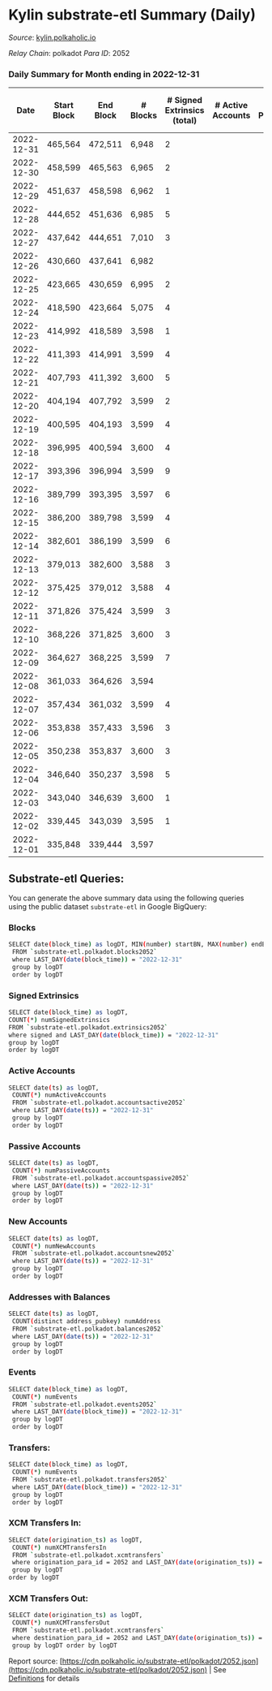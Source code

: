 # Kylin substrate-etl Summary (Daily)

_Source_: [kylin.polkaholic.io](https://kylin.polkaholic.io)

*Relay Chain*: polkadot
*Para ID*: 2052



### Daily Summary for Month ending in 2022-12-31


| Date | Start Block | End Block | # Blocks | # Signed Extrinsics (total) | # Active Accounts | # Passive | # New | # Addresses with Balances | # Events | # Transfers | # XCM Transfers In | # XCM Transfers Out | Issues | 
| ---- | ----------- | --------- | -------- | --------------------------- | ----------------- | --------- | ----- | ------------------------- | -------- | ----------- | ------------------ | ------------------- | ------ |
| 2022-12-31 | 465,564 | 472,511 | 6,948 | 2 |  |  |  | 1,106 | 13,906 |   |   |   |  |
| 2022-12-30 | 458,599 | 465,563 | 6,965 | 2 |  |  |  |  | 13,940 |   |   |   |  |
| 2022-12-29 | 451,637 | 458,598 | 6,962 | 1 |  |  |  |  | 13,931 |   |   |   |  |
| 2022-12-28 | 444,652 | 451,636 | 6,985 | 5 |  |  |  |  | 13,988 | 2  |   |   |  |
| 2022-12-27 | 437,642 | 444,651 | 7,010 | 3 |  |  |  |  | 14,033 |   |   |   |  |
| 2022-12-26 | 430,660 | 437,641 | 6,982 |  |  |  |  |  | 13,968 |   |   |   |  |
| 2022-12-25 | 423,665 | 430,659 | 6,995 | 2 |  |  |  |  | 14,000 |   |   |   |  |
| 2022-12-24 | 418,590 | 423,664 | 5,075 | 4 |  |  |  |  | 10,165 | 1  |   |   |  |
| 2022-12-23 | 414,992 | 418,589 | 3,598 | 1 |  |  |  |  | 7,201 |   |   |   |  |
| 2022-12-22 | 411,393 | 414,991 | 3,599 | 4 |  |  |  |  | 7,212 |   |   |   |  |
| 2022-12-21 | 407,793 | 411,392 | 3,600 | 5 |  |  |  |  | 7,217 |   |   |   |  |
| 2022-12-20 | 404,194 | 407,792 | 3,599 | 2 |  |  |  |  | 7,206 |   |   |   |  |
| 2022-12-19 | 400,595 | 404,193 | 3,599 | 4 |  |  |  |  | 7,212 |   |   |   |  |
| 2022-12-18 | 396,995 | 400,594 | 3,600 | 4 |  |  |  |  | 7,214 | 1  |   |   |  |
| 2022-12-17 | 393,396 | 396,994 | 3,599 | 9 |  |  |  |  | 7,225 |   |   |   |  |
| 2022-12-16 | 389,799 | 393,395 | 3,597 | 6 |  |  |  |  | 7,217 | 2  |   |   |  |
| 2022-12-15 | 386,200 | 389,798 | 3,599 | 4 |  |  |  |  | 7,212 |   |   |   |  |
| 2022-12-14 | 382,601 | 386,199 | 3,599 | 6 |  |  |  |  | 7,218 |   |   |   |  |
| 2022-12-13 | 379,013 | 382,600 | 3,588 | 3 |  |  |  |  | 7,187 |   |   |   |  |
| 2022-12-12 | 375,425 | 379,012 | 3,588 | 4 |  |  |  |  | 7,190 |   |   |   |  |
| 2022-12-11 | 371,826 | 375,424 | 3,599 | 3 |  |  |  |  | 7,209 |   |   |   |  |
| 2022-12-10 | 368,226 | 371,825 | 3,600 | 3 |  |  |  |  | 7,213 | 2  |   |   |  |
| 2022-12-09 | 364,627 | 368,225 | 3,599 | 7 |  |  |  |  | 7,221 | 1  |   |   |  |
| 2022-12-08 | 361,033 | 364,626 | 3,594 |  |  |  |  |  | 7,190 |   |   |   |  |
| 2022-12-07 | 357,434 | 361,032 | 3,599 | 4 |  |  |  |  | 7,212 |   |   |   |  |
| 2022-12-06 | 353,838 | 357,433 | 3,596 | 3 |  |  |  |  | 7,202 |   |   |   |  |
| 2022-12-05 | 350,238 | 353,837 | 3,600 | 3 |  |  |  |  | 7,211 |   |   |   |  |
| 2022-12-04 | 346,640 | 350,237 | 3,598 | 5 |  |  |  |  | 7,213 |   |   |   |  |
| 2022-12-03 | 343,040 | 346,639 | 3,600 | 1 |  |  |  |  | 7,205 |   |   |   |  |
| 2022-12-02 | 339,445 | 343,039 | 3,595 | 1 |  |  |  |  | 7,194 |   |   |   |  |
| 2022-12-01 | 335,848 | 339,444 | 3,597 |  |  |  |  |  | 7,196 |   |   |   |  |

## Substrate-etl Queries:
You can generate the above summary data using the following queries using the public dataset `substrate-etl` in Google BigQuery:

### Blocks
```bash
SELECT date(block_time) as logDT, MIN(number) startBN, MAX(number) endBN, COUNT(*) numBlocks 
 FROM `substrate-etl.polkadot.blocks2052`  
 where LAST_DAY(date(block_time)) = "2022-12-31" 
 group by logDT 
 order by logDT
```

### Signed Extrinsics
```bash
SELECT date(block_time) as logDT, 
COUNT(*) numSignedExtrinsics 
FROM `substrate-etl.polkadot.extrinsics2052`  
where signed and LAST_DAY(date(block_time)) = "2022-12-31" 
group by logDT 
order by logDT
```

### Active Accounts
```bash
SELECT date(ts) as logDT, 
 COUNT(*) numActiveAccounts 
 FROM `substrate-etl.polkadot.accountsactive2052` 
 where LAST_DAY(date(ts)) = "2022-12-31" 
 group by logDT 
 order by logDT
```

### Passive Accounts
```bash
SELECT date(ts) as logDT, 
 COUNT(*) numPassiveAccounts 
 FROM `substrate-etl.polkadot.accountspassive2052` 
 where LAST_DAY(date(ts)) = "2022-12-31" 
 group by logDT 
 order by logDT
```

### New Accounts
```bash
SELECT date(ts) as logDT, 
 COUNT(*) numNewAccounts 
 FROM `substrate-etl.polkadot.accountsnew2052` 
 where LAST_DAY(date(ts)) = "2022-12-31" 
 group by logDT
 order by logDT
```

### Addresses with Balances
```bash
SELECT date(ts) as logDT,
 COUNT(distinct address_pubkey) numAddress 
 FROM `substrate-etl.polkadot.balances2052` 
 where LAST_DAY(date(ts)) = "2022-12-31" 
 group by logDT 
 order by logDT
```

### Events
```bash
SELECT date(block_time) as logDT, 
 COUNT(*) numEvents 
 FROM `substrate-etl.polkadot.events2052` 
 where LAST_DAY(date(block_time)) = "2022-12-31" 
 group by logDT 
 order by logDT
```

### Transfers:
```bash
SELECT date(block_time) as logDT, 
 COUNT(*) numEvents 
 FROM `substrate-etl.polkadot.transfers2052` 
 where LAST_DAY(date(block_time)) = "2022-12-31" 
 group by logDT 
 order by logDT
```

### XCM Transfers In:
```bash
SELECT date(origination_ts) as logDT, 
 COUNT(*) numXCMTransfersIn 
 FROM `substrate-etl.polkadot.xcmtransfers` 
 where origination_para_id = 2052 and LAST_DAY(date(origination_ts)) = "2022-12-31" 
 group by logDT 
order by logDT
```

### XCM Transfers Out:
```bash
SELECT date(origination_ts) as logDT, 
 COUNT(*) numXCMTransfersOut 
 FROM `substrate-etl.polkadot.xcmtransfers` 
 where destination_para_id = 2052 and LAST_DAY(date(origination_ts)) = "2022-12-31" 
 group by logDT order by logDT
```


Report source: [https://cdn.polkaholic.io/substrate-etl/polkadot/2052.json](https://cdn.polkaholic.io/substrate-etl/polkadot/2052.json) | See [Definitions](/DEFINITIONS.md) for details
